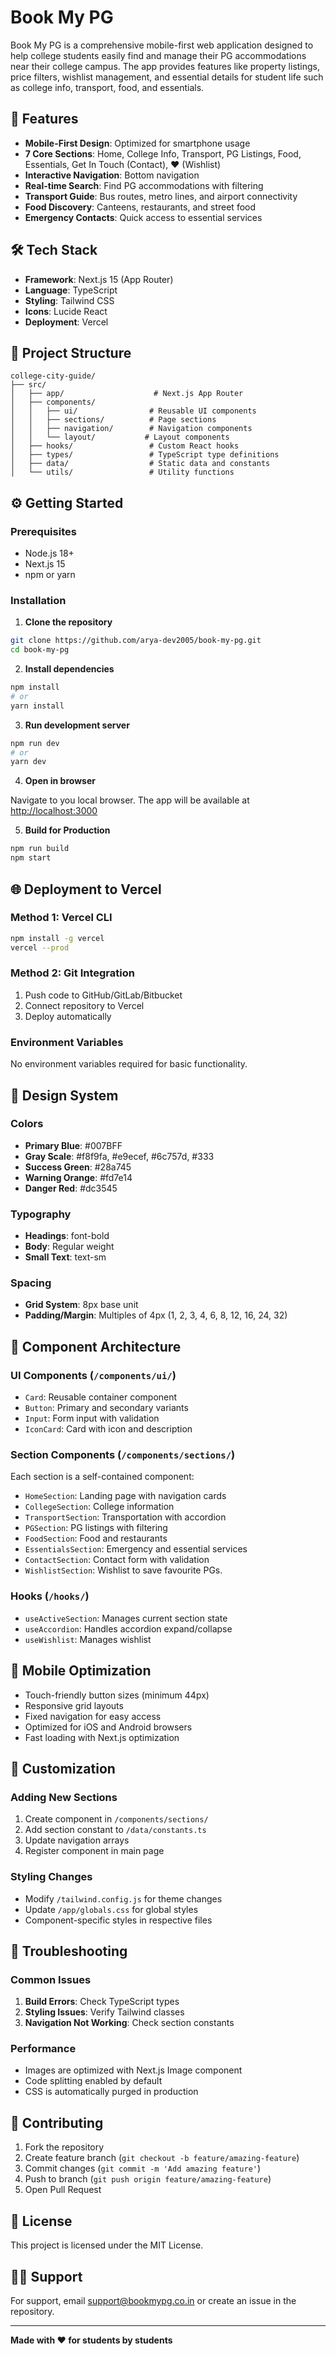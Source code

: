 # Book My PG

Book My PG is a comprehensive mobile-first web application designed to help college students easily find and manage their PG accommodations near their college campus. The app provides features like property listings, price filters, wishlist management, and essential details for student life such as college info, transport, food, and essentials.

## 🚀 Features

- **Mobile-First Design**: Optimized for smartphone usage
- **7 Core Sections**: Home, College Info, Transport, PG Listings, Food, Essentials, Get In Touch (Contact), ❤️ (Wishlist)
- **Interactive Navigation**: Bottom navigation
- **Real-time Search**: Find PG accommodations with filtering
- **Transport Guide**: Bus routes, metro lines, and airport connectivity
- **Food Discovery**: Canteens, restaurants, and street food
- **Emergency Contacts**: Quick access to essential services

## 🛠️ Tech Stack

- **Framework**: Next.js 15 (App Router)
- **Language**: TypeScript
- **Styling**: Tailwind CSS
- **Icons**: Lucide React
- **Deployment**: Vercel

## 📁 Project Structure

```
college-city-guide/
├── src/
│   ├── app/                    # Next.js App Router
│   ├── components/
│   │   ├── ui/                # Reusable UI components
│   │   ├── sections/          # Page sections
│   │   ├── navigation/        # Navigation components
│   │   └── layout/           # Layout components
│   ├── hooks/                 # Custom React hooks
│   ├── types/                 # TypeScript type definitions
│   ├── data/                  # Static data and constants
│   └── utils/                 # Utility functions
```

## ⚙ Getting Started

### Prerequisites

- Node.js 18+
- Next.js 15
- npm or yarn

### Installation

1. **Clone the repository**

```bash
git clone https://github.com/arya-dev2005/book-my-pg.git
cd book-my-pg
```

2. **Install dependencies**

```bash
npm install
# or
yarn install
```

3. **Run development server**

```bash
npm run dev
# or
yarn dev
```

4. **Open in browser**

Navigate to you local browser. The app will be available at [http://localhost:3000](http://localhost:3000)

5. **Build for Production**

```bash
npm run build
npm start
```

## 🌐 Deployment to Vercel

### Method 1: Vercel CLI

```bash
npm install -g vercel
vercel --prod
```

### Method 2: Git Integration

1. Push code to GitHub/GitLab/Bitbucket
2. Connect repository to Vercel
3. Deploy automatically

### Environment Variables

No environment variables required for basic functionality.

## 🎨 Design System

### Colors

- **Primary Blue**: #007BFF
- **Gray Scale**: #f8f9fa, #e9ecef, #6c757d, #333
- **Success Green**: #28a745
- **Warning Orange**: #fd7e14
- **Danger Red**: #dc3545

### Typography

- **Headings**: font-bold
- **Body**: Regular weight
- **Small Text**: text-sm

### Spacing

- **Grid System**: 8px base unit
- **Padding/Margin**: Multiples of 4px (1, 2, 3, 4, 6, 8, 12, 16, 24, 32)

## 🧩 Component Architecture

### UI Components (`/components/ui/`)

- `Card`: Reusable container component
- `Button`: Primary and secondary variants
- `Input`: Form input with validation
- `IconCard`: Card with icon and description

### Section Components (`/components/sections/`)

Each section is a self-contained component:

- `HomeSection`: Landing page with navigation cards
- `CollegeSection`: College information
- `TransportSection`: Transportation with accordion
- `PGSection`: PG listings with filtering
- `FoodSection`: Food and restaurants
- `EssentialsSection`: Emergency and essential services
- `ContactSection`: Contact form with validation
- `WishlistSection`: Wishlist to save favourite PGs.

### Hooks (`/hooks/`)

- `useActiveSection`: Manages current section state
- `useAccordion`: Handles accordion expand/collapse
- `useWishlist`: Manages wishlist

## 📱 Mobile Optimization

- Touch-friendly button sizes (minimum 44px)
- Responsive grid layouts
- Fixed navigation for easy access
- Optimized for iOS and Android browsers
- Fast loading with Next.js optimization

## 🔧 Customization

### Adding New Sections

1. Create component in `/components/sections/`
2. Add section constant to `/data/constants.ts`
3. Update navigation arrays
4. Register component in main page

### Styling Changes

- Modify `/tailwind.config.js` for theme changes
- Update `/app/globals.css` for global styles
- Component-specific styles in respective files

## 🐛 Troubleshooting

### Common Issues

1. **Build Errors**: Check TypeScript types
2. **Styling Issues**: Verify Tailwind classes
3. **Navigation Not Working**: Check section constants

### Performance

- Images are optimized with Next.js Image component
- Code splitting enabled by default
- CSS is automatically purged in production

## 🤝 Contributing

1. Fork the repository
2. Create feature branch (`git checkout -b feature/amazing-feature`)
3. Commit changes (`git commit -m 'Add amazing feature'`)
4. Push to branch (`git push origin feature/amazing-feature`)
5. Open Pull Request

## 📄 License

This project is licensed under the MIT License.

## 🙋‍♂️ Support

For support, email support@bookmypg.co.in or create an issue in the repository.

---

**Made with ❤️ for students by students**
